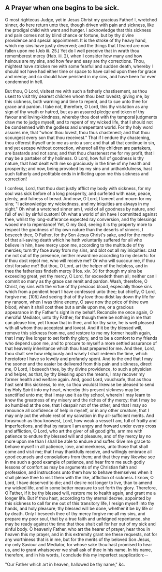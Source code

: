 ## A Prayer when one begins to be sick.

O most righteous Judge, yet in Jesus Christ my gracious Father! I,
wretched sinner, do here return unto thee, though driven with pain and
sickness, like the prodigal child with want and hunger. I acknowledge
that this sickness and pain comes not by blind chance or fortune, but
by thy divine providence and special appointment. It is the stroke of
thy heavy hand, which my sins have justly deserved; and the things that
I feared are now fallen upon me (Job iii. 25.) Yet do I well perceive
that in wrath thou rememberest mercy (Hab. iii. 2), when I consider how
many and how heinous are my sins, and how few and easy are thy
corrections. Thou, mightest have stricken me with some fearful and
sudden death, whereby I should not have had either time or space to
have called upon thee for grace and mercy; and so should have perished
in my sins, and have been for ever condemned in hell.

But thou, O Lord, visitest me with such a fatherly chastisement, as
thou usest to visit thy dearest children whom thou best lovedst; giving
me, by this sickness, both warning and time to repent, and to sue unto
thee for grace and pardon. I take not, therefore, O Lord, this thy
visitation as any sign of thy wrath or hatred, but as an assured pledge
and token of thy favour and loving-kindness, whereby thou dost with thy
temporal judgments draw me to judge myself, and to repent of my wicked
life, that I should not be condemned with the godless and unrepentant
world. For thy holy word assures me, that "whom thou lovest, thou thus
chastenest; and that thou scourgest every son that thou receivest."
That if I endure thy chastening, thou offerest thyself unto me as unto
a son; and that all that continue in sin, and yet escape without
correction, whereof all thy children are partakers, are bastards and
not sons; and that thou chastenest me for my profit, that I may be a
partaker of thy holiness. O Lord, how full of goodness is thy nature,
that hast dealt with me so graciously in the time of my health and
prosperity; and now, being provoked by my sins and unthankfulness, hast
such fatherly and profitable ends in inflicting upon me this sickness
and correction!

I confess, Lord, that thou dost justly afflict my body with sickness,
for my soul was sick before of a long prosperity, and surfeited with
ease, peace, plenty, and fulness of bread. And now, O Lord, I lament
and mourn for my sins; "I acknowledge my wickedness, and my iniquities
are always in my sight." Oh what a wretched sinner am I, void of all
goodness by nature, and full of evil by sinful custom! Oh what a world
of sin have I committed against thee, whilst thy long-sufferance
expected ray conversion, and thy blessings wooed me to repentance! Yet,
O my God, seeing it is thy property more to respect the goodness of thy
own nature than the deserts of sinners, I beseech thee, O Father, for
thy Son Jesus Christ's sake, and for the merits of that all-saving
death which he hath voluntarily suffered for all who believe in him,
have mercy upon me, according to the multitude of thy mercies; turn thy
face away from my sins, and blot out all my iniquities: cast me not out
of thy presence, neither reward me according to my deserts: for if thou
dost reject me, who will receive me? Or who will succour me, if thou
dost forsake me? But thou, O Lord, art the helper of the helpless, and
in thee the fatherless findeth mercy (Hos. xiv. 3:) for though my sins
be exceeding great, yet thy mercy, O Lord, far exceedeth them all;
neither can I commit so many as thy grace can remit and pardon. Wash,
therefore, O Christ, my sins with the virtue of thy precious blood,
especially those sins which from a penitent heart I have confessed unto
thee; but chiefly, O Lord, forgive me. [105] And seeing that of thy
love thou didst lay down thy life for my ransom, when I was thine
enemy, O save now the price of thine own blood, when it shall cost thee
but a smile upon me, or a gracious appearance in thy Father's sight in
my behalf. Reconcile me once again, O merciful Mediator, unto thy
Father; for though there be nothing in me that can please him, yet I
know that in thee, and for thy sake, he is well pleased with all whom
thou acceptest and lovest. And if it be thy blessed will, remove this
sickness from me, and restore to me my former health again, that I may
live longer to set forth thy glory, and to be a comfort to my friends
who depend upon me, and to procure to myself a more settled assurance
of that heavenly inheritance which thou hast prepared for me. And then,
Lord, thou shalt see how religiously and wisely I shall redeem the
time, which heretofore I have so lewdly and profanely spent. And to the
end that I may the sooner and the easier be delivered from this pain
and sickness, direct me, O Lord, I beseech thee, by thy divine
providence, to such a physician and helper, as that, by thy blessing
upon the means, I may recover my former health and welfare again. And,
good Lord, vouchsafe, that as thou hast sent this sickness, to me, so
thou wouldst likewise be pleased to send thy Holy Spirit into my heart,
whereby this present sickness may be sanctified unto me; that I may use
it as thy school, wherein I may learn to know the greatness of my
misery and the riches of thy mercy; that I may be so humbled at the
one, that I despair not of the other; and that I may so renounce all
confidence of help in myself, or in any other creature, that I may only
put the whole rest of my salvation in thy all-sufficient merits. And
forasmuch as thou knowest, Lord, how weak a vessel I am, full of
frailty and imperfections, and that by nature I am angry and froward
under every cross and affliction, O Lord, who art the giver of all good
gifts, arm me with patience to endure thy blessed will and pleasure,
and of thy mercy lay no more upon me than I shall be able to endure and
suffer. Give me grace to behave myself in all patience, love, and
meekness, unto those that shall come and visit me; that I may
thankfully receive, and willingly embrace all good counsels and
consolations from them; and that they may likewise see in me such a
good example of patience, and hear from me such godly lessons of
comfort as may be arguments of my Christian faith and profession, and
instructions unto them how to behave themselves when it shall please
thee to visit them with the like, affliction of sickness. I know, O
Lord, I have deserved to die; and I desire not longer to live, than to
amend my wicked life, and in some better measure to set forth thy
glory. Therefore, O Father, if it be thy blessed will, restore me to
health again, and grant me a longer life. But if thou hast, according
to thy eternal decree, appointed by this sickness to call for me out of
this transitory life, I resign myself into thy hands, and holy
pleasure; thy blessed will be done, whether it be by life or by death.
Only I beseech thee of thy mercy forgive me all my sins, and prepare my
poor soul, that by a true faith and unfeigned repentance, she may be
ready against the time that thou shalt call for her out of my sick and
sinful body. O heavenly Father, who art the hearer of prayer, hear thou
in heaven this my prayer, and in this extremity grant me these
requests, not for any worthiness that is in me, but for the merits of
thy beloved Son Jesus, my only Saviour and Mediator, for whose sake
thou hast promised to hear us, and to grant whatsoever we shall ask of
thee in his name. In his name, therefore, and in his words, I conclude
this my imperfect supplication:--

"Our Father which art in heaven, hallowed be thy name," &c.
